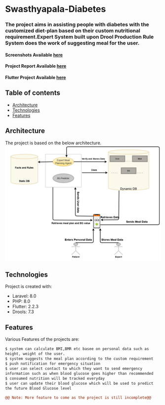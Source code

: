 # Swasthyapala-Diabetes
### The project aims in assisting people with diabetes with the customized diet-plan based on their custom nutritional requirement.Expert System built upon Drool Production Rule System does the work of suggesting meal for the user.

 #### Screenshots Available [here](https://github.com/MohanDhakal/Project-III/blob/master/screenshots)
 #### Project Report Available [here](https://github.com/MohanDhakal/Project-III/blob/master/proposal/FINAL_REPORT_PROJECTIII_SWASTHYAPALA.pdf)
 #### Flutter Project Available [here](https://github.com/MohanDhakal/Project-III/tree/master/code/swasthyapala_diabetes)

## Table of contents
* [Architecture](#architecture)
* [Technologies](#technologies)
* [Features](#features)


## Architecture

  The project is based on the below architecture.
  ![screenhots](https://github.com/MohanDhakal/Project-III/blob/master/screenshots/architecture.png)


## Technologies
Project is created with:
* Laravel: 8.0
* PHP: 8.0
* Flutter: 2.2.3
* Drools: 7.3

## Features
Various Features of the projects are:

  ``` 
  $ system can calculate BMI,BMR etc basee on personal data such as height, weight of the user.
  $ system suggests the meal plan according to the custom requirement
  $ push notification for emergency situation
  $ user can select contact to which they want to send emergency information such as when blood glucose goes higher than recommended  
  $ consumed nutrition will be tracked everyday
  $ user can update their blood glucose which will be used to predict the future Blood Glucose level

  ```
  ```diff
  @@ Note: More feature to come as the project is still incomplete@@
  ```
  

